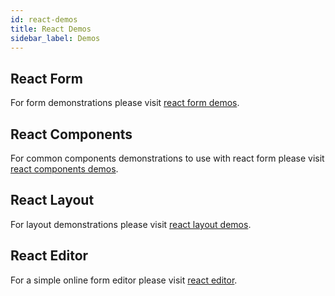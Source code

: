 ```yaml
---
id: react-demos
title: React Demos
sidebar_label: Demos
---
```


## React Form

For form demonstrations please visit [react form demos](https://yahoo.github.io/jafar/demo-react-form.html).

## React Components

For common components demonstrations to use with react form please visit [react components demos](ttps://yahoo.github.io/jafar/demo-react-components.html).

## React Layout

For layout demonstrations please visit [react layout demos](ttps://yahoo.github.io/jafar/demo-react-layout.html).

## React Editor

For a simple online form editor please visit [react editor](ttps://yahoo.github.io/jafar/demo-react-editor.html).
